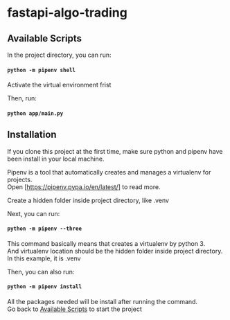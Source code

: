 # fastapi-algo-trading

## <a name="start"></a>Available Scripts

In the project directory, you can run:

#### `python -m pipenv shell`

Activate the virtual environment frist

Then, run:

#### `python app/main.py`

## Installation

If you clone this project at the first time, make sure python and pipenv have been install in your local machine.

Pipenv is a tool that automatically creates and manages a virtualenv for projects.<br>
Open [https://pipenv.pypa.io/en/latest/] to read more.

Create a hidden folder inside project directory, like .venv

Next, you can run:

#### `python -m pipenv --three`

This command basically means that creates a virtualenv by python 3.<br>
And virtualenv location should be the hidden folder inside project directory.<br>
In this example, it is .venv

Then, you can also run:

#### `python -m pipenv install`

All the packages needed will be install after running the command.<br>
Go back to [Available Scripts](#start) to start the project

